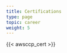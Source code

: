 ```yaml
---
title: Certifications
type: page
topic: career
weight: 5
---
```

<!--[Certified AWS Cloud Practitioner](https://www.credly.com/badges/73d4c9ec-23ac-44fe-bb10-5d8924f42f49/public_url)-->
<!--![alt text](/images/aws-certified-cloud-practitioner.png)-->
{{< awsccp_cert >}}
<!--<img src="/images/aws-certified-cloud-practitioner.png" alt="drawing" width="200"/>.-->